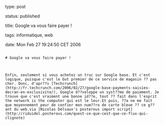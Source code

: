 type: post
status: published
title: Google va vous faire payer !
tags: informatique, web
date: Mon Feb 27 19:24:50 CET 2006
~~~~~~
# Google va vous faire payer !

Enfin, seulement si vous achetez un truc sur Google base. Et c'est logique, puisque c'est le but premier de ce service de magasin ?? pas cher. Donc, d'apr??s [Techcrunch](http://fr.techcrunch.com/2006/02/27/google-base-payments-saisies-decran-en-exclusivite/), Google d??veloppe un syst??me de paiement. Je trouve que c'est vraiment une bonne id??e, tout ?? fait dans l'esprit the network is the computer qui est le leur.Et puis, ??a ne me fait que moyennement peur de confier mon num??ro de carte bleue ?? ce g??ant du web.via [Nicolas Delsaux's posterous import script](http://riduidel.posterous.com/quest-ce-que-cest-que-ce-flux-qui-clignote)
